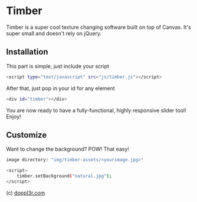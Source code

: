 Timber
=========

Timber is a super cool texture changing software built on top of Canvas. It's super small and doesn't rely on jQuery.


Installation
--------------
This part is simple, just include your script
```sh
<script type="text/javascript" src="js/timber.js"></script>
```
After that, just pop in your id for any element
```sh
<div id="timber"></div>
```
You are now ready to have a fully-functional, highly responsive slider tool! Enjoy!

Customize
--------------
Want to change the background? POW! That easy!
```sh
image directory: "img/timber-assets/<yourimage.jpg>"
```
```sh
<script>
	timber.setBackground("natural.jpg");
</script>
```
(c) [doppl3r.com](https://doppl3r.com)